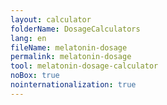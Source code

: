```yaml
---
layout: calculator
folderName: DosageCalculators
lang: en
fileName: melatonin-dosage
permalink: melatonin-dosage
tool: melatonin-dosage-calculator
noBox: true
nointernationalization: true
---
```

